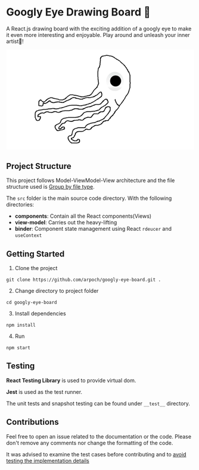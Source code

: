# Googly Eye Drawing Board :eyes:

A React.js drawing board with the exciting addition of a googly eye to make it even more interesting and enjoyable.
Play around and unleash your inner artist:art:!

![octopus](/images/googly-eyed-octopus.PNG#gh-light-mode-only)

## Project Structure 

This project follows Model-ViewModel-View architecture and the file
structure used is [Group by file type](https://reactjs.org/docs/faq-structure.html#grouping-by-file-type).

The `src` folder is the main source code directory. With the following directories:

* <b>components</b>: Contain all the React components(Views)
* <b>view-model</b>: Carries out the heavy-lifting
* <b>binder</b>: Component state management using React `rdeucer` and `useContext`

## Getting Started

1. Clone the project
```
git clone https://github.com/arpoch/googly-eye-board.git .
```

2. Change directory to project folder
```
cd googly-eye-board
```

3. Install dependencies
```
npm install
```

4. Run
```
npm start
```

## Testing 

**React Testing Library** is used to provide
virtual dom.

**Jest** is used as the test runner.

The unit tests and snapshot testing can be found under 
`__test__` directory.

## Contributions

Feel free to open an issue related to the documentation or the code. Please don't remove any comments nor change the formatting of the code.

It was advised to examine the test cases before contributing and to [avoid testing the implementation details](https://kentcdodds.com/blog/testing-implementation-details)
